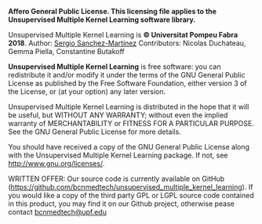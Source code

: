 **Affero General Public License. This licensing file applies to the Unsupervised Multiple Kernel Learning software library.**

Unsupervised Multiple Kernel Learning is **© Universitat Pompeu Fabra 2018**. 
Author: [Sergio Sanchez-Martinez](https://www.linkedin.com/in/sersanmar/) 
Contributors: Nicolas Duchateau, Gemma Piella, Constantine Butakoff

**Unsupervised Multiple Kernel Learning** is free software: you can redistribute it and/or modify
it under the terms of the GNU General Public License as published by
the Free Software Foundation, either version 3 of the License, or
(at your option) any later version.

Unsupervised Multiple Kernel Learning is distributed in the hope that it will be useful,
but WITHOUT ANY WARRANTY; without even the implied warranty of
MERCHANTABILITY or FITNESS FOR A PARTICULAR PURPOSE.  See the
GNU General Public License for more details.

You should have received a copy of the GNU General Public License
along with the Unsupervised Multiple Kernel Learning package.  If not, see <http://www.gnu.org/licenses/>.

WRITTEN OFFER: Our source code is currently available on GitHub (https://github.com/bcnmedtech/unsupervised_multiple_kernel_learning). If you would like a copy of the third party GPL or LGPL source code contained in this product, you may find it on our Github project, otherwise pease contact bcnmedtech@upf.edu